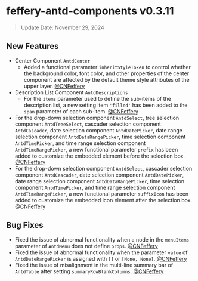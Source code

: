# feffery-antd-components v0.3.11

> Update Date: November 29, 2024

## New Features

- Center Component `AntdCenter`
  - Added a functional parameter `inheritStyleToken` to control whether the background color, font color, and other properties of the center component are affected by the default theme style attributes of the upper layer. [@CNFeffery](https://github.com/CNFeffery)
- Description List Component `AntdDescriptions`
  - For the `items` parameter used to define the sub-items of the description list, a new setting item `'filled'` has been added to the `span` parameter of each sub-item. [@CNFeffery](https://github.com/CNFeffery)
- For the drop-down selection component `AntdSelect`, tree selection component `AntdTreeSelect`, cascader selection component `AntdCascader`, date selection component `AntdDatePicker`, date range selection component `AntdDataRangePicker`, time selection component `AntdTimePicker`, and time range selection component `AntdTimeRangePicker`, a new functional parameter `prefix` has been added to customize the embedded element before the selection box. [@CNFeffery](https://github.com/CNFeffery)
- For the drop-down selection component `AntdSelect`, cascader selection component `AntdCascader`, date selection component `AntdDatePicker`, date range selection component `AntdDataRangePicker`, time selection component `AntdTimePicker`, and time range selection component `AntdTimeRangePicker`, a new functional parameter `suffixIcon` has been added to customize the embedded icon element after the selection box. [@CNFeffery](https://github.com/CNFeffery)

## Bug Fixes

- Fixed the issue of abnormal functionality when a node in the `menuItems` parameter of `AntdMenu` does not define `props`. [@CNFeffery](https://github.com/CNFeffery)
- Fixed the issue of abnormal functionality when the parameter `value` of `AntdDateRangePicker` is assigned with `[]` or `[None, None]`. [@CNFeffery](https://github.com/CNFeffery)
- Fixed the issue of misalignment in the multi-line summary bar of `AntdTable` after setting `summaryRowBlankColumns`. [@CNFeffery](https://github.com/CNFeffery)
